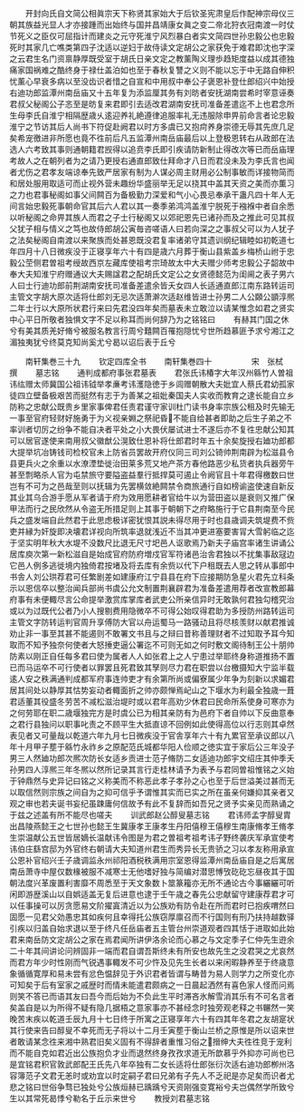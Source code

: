 <!-- { "loadSidebar": true } -->
　　开封向氏自文简公相眞宗天下称贤其家始大于后钦圣宪肃皇后作配神宗母仪三朝其族益光显人才亦接踵而出始终与国并昌靖康女眞之变二帝北狩衣冠南渡一时仗节死义之臣仅可屈指计而建炎之元守死淮宁风烈暴白者实文简四世孙忠毅公也忠毅死时其家几亡噍类第四子沈适以逆妇于故侍读文定胡公之家获免于难君即沈也字深之云君生名门资禀静厚既受室于胡氏日亲文定之教薰陶义理歩趋矩度益以成其德独痛家国祸难之酷终身于禄仕盖泊如也至于春秋复讐之义则不能以忘于中无路自伸积忧薰心早衰多病以至没齿识者惜之自宣和中用叔中奉公子褒恩补登仕郎绍兴中始授右迪功郎监潭州南岳庙又十五年复为添监厘其务有刘昉者安抚湖南尝希时宰意诬奏君叔父秘阁公子忞至是昉复来君即引去适改君湖南安抚司准备差遣迄不上也君念所生母李氏自淮宁相隔歴歳乆逺迎养礼絶遵律追服率礼无违服除申畀前命言者论忠毅淮宁之节访其后人尚书下符促赴阙君以时方多虞已又抱疴养身崇德无辱其先庶几足矣希宠徼进非所愿也竟不徃前后凡五监潭州南岳庙最后以上登极恩转右从政郎在法选人六考致其事则通朝籍君觊得以追贲李氏即引疾请防新制止得改次等已而岳庙理考故人之在朝列者为之请乃更授右通直郎致仕拜命才八日而君没未及为李氏言也闻者尤伤之君孝友端谅奉先致严居家有制为人谋必周主财用必公制事敏而详接物简而和居处服用取适可而止视外营未趣纷华盛丽举无足以挠其中盖其天资之美而亦薫习之力也君事秘阁如事父间闗百为备极勤力深爱和气小心畏忌奉承干蛊凡四十年人无间言始忠毅死事朝命官其后六人君以其一奏季弟鸿鸿盖淮宁脱死于襁褓中者自余悉以听秘阁之命畀其族人而君之子士行秘阁又以郊祀恩先已诸孙而及之推此可见其叔父犹子相与情义之笃也故侍郎胡公寅毎咨嗟语人曰若向深之之事叔父可以为人犹子之法矣秘阁自南渡以来聚族而处甚恩既没君复率诸弟守其遗训纲纪辑睦如初乾道七年四月十八日微疾没于正寝享年六十有四是歳六月葬于衡山县紫盖乡梅桥山祔于忠毅公茔侧君曽祖考绶故西京左藏库使祖考宗琦故太中大夫赠少师考忠毅公子韶故中奉大夫知淮宁府赠通议大夫赐諡君之配胡氏文定公之女贤德懿范为闺阃之表子男六人曰士行迪功郎前荆湖南安抚司准备差遣余皆夭女四人长适通直郎江南东路转运司主管文字胡大原次适将仕郎刘无忌次适萧澣次适赵维皆进士孙男二人公頥公顗淳熈二年士行以大原所状君行来曰先君没四年矣而墓表未立敢泣以请某惟念如君之贤实中心平日所敬者独惧文字不足以称耳而尚何辞乃为之铭铭曰
　　有赫其门国之休兮有美其质羌好脩兮被服名教言行周兮囏闗百罹抱隠忧兮世所趋慕匪予求兮湘江之湄独夷犹兮终莫克知尚奚尤兮曷以诏后表于丘兮







　　南轩集巻三十九
　　钦定四库全书
　　南轩集巻四十　　　　　宋　张栻　撰
　　墓志铭
　　通判成都府事张君墓表
　　君张氏讳椿字大年汉州緜竹人曽祖讳纮赠太师冀国公祖讳钺举孝亷考讳濩隐徳于乡闾赠朝散大夫妣宜人蔡氏君幼孤家徒四立壁备极艰苦而挺然有志于为善某之祖妣秦国夫人实收而教育之逮长能自立乡防称之忠献公既贵乡里家事俾君任责君谨守家训杜门读书身率宗族公租及时先输无一事至官府轻财好施勇于为义视亲婣之祭祀昏不能自给甚者即助之后生子弟之不率训者切厉之纷争不能自决者平处之小大畏伏屡试进士不遂后亦不复徃忠献公知其可以居官遂使来南用叔父徽猷公滉致仕恩补将仕郎君时年五十余矣旋授右廸功郎都大提举坑冶铸钱司检校官未上防省员罢故开府仪同三司刘公锜帅荆南辟为松滋县令县更兵火之余重以水潦湮垫徙治田莱多荒又地产茶方春他路恶少私货者执兵器旁午甚至剽略杀人官为屯禁旅守要隘盗益羣行抵捍莫可遏止令阙官且十年君得檄数曰世岂有不可为之邑哉至则以抚辑为先罢横敛絶闗禁令商旅通行自如榜谕盗使速自新反其业其乌合游手愿从军者请于府为效用愿耕者官给牛以为营田盗以是衰则又推广保甲法而行之民欣然从令盗无所措足则上其事于朝朝下之府略施行于它县荆南至今民兵之盛发端自此然君于此思虑极详密犹恨其説未得尽用于时也县歳调夫筑堤费不赀吏并縁为奸旋即决壊君详视向所筑率退就浅近不当其冲更进塞要害冐大雪躬临之迄于坚实明年秋大水堤不没数尺比退无尺寸圯邑人讴歌焉乃新夫子庙宫率诸生讲诵公居库庾次第一新松滋自是始成官府防府増戍官军符诸邑治舎君独以不扰集事敌冦边它邑人例多逃徙境内独倚君按堵及将去库有余赀以代下户租既去人思之转从事郎中书舎人刘公珙荐君可任繁剧差如建康府江宁县县在府下应接期防急星火君先立科条示以恩信卒以整治闻兵部尚书虞公允文制置荆襄辟君为准备差遣用荐者改宣教郎幕府事有未便輙尽言公命提举激赏库掌库者武吏公所亲信异时无敢孰何君独勾稽究治或以为过既代公者乃小人搜剔费用隐微卒不可得公始叹得君助为多授防州路转运司主管文字防转运判官周升享傅防大官以舟运蜀马一路骚动且将尽核羡财以献君推诚劝止非一事至其甚不能遏则不敢署文书且与之辩曰昔称善理财者不过知取予耳今知取而不知予独奈何使者大怒捶吏逼公署迄不可则无如之何时敷文阁待制王公十朋帅防素以刚正自任每多君曰使为属者人人如张君上之人宁患过举耶终身称道推扬不置已而马运卒不可行使者以罪罢且死君致其孥则尽力君在职尝以台檄摄知大宁监半载逺人安之秩满通判成都军府事连帅吏才有余第所尚或偏寮属少年争为刻新以求媚君居其间处以静厚其怙势妄动者輙面折之帅亦颇惮焉屺山之下堰水为利最全独歳一葺君适董其役盛冬劳苦不减松滋治堤时或以君年高劝少休君曰民命所系使身可寒亦为之何劳耶在职二歳堰独完方是时虞公已为相其亲防有为邑府下者自帅以下反曲意奉之君行县独问以职事叱责之不顾平生大抵直谅不回例如此使得高位以行志则其卓然表见者又可量哉以乾道六年九月七日微疾没于官舎享年六十有九累官至承议郎以八年十月甲子塟于緜竹永祚乡之原配范氏城都华阳人俭顺之徳实宜于家后公三年没子男三人然廸功郎次熈次防长女适乡贡进士范子脩防二女适迪功郎宇文绍庄其仲季夭孙男四人淳熈三年冬熈以然所记录其言行走桂林请予为表予与君同曽祖惟铭之义始于钟鼎然与史异记曰铭之义称美而不称恶此孝子孝孙之心也至于后世溢美过甚而无以取信然则宗族之间自为之抑可信乎予谓惟其实而已实之所在虽亲何嫌抑其亲者又观之审也若夫诞书妄纪虽踈庸何信故予有此不复辞而如吾兄之贤予实亲见而熟诵之于兹之述盖有所不能尽也嗟夫
　　训武郎赵公醇叟墓志铭
　　君讳师孟字醇叟胄出昌陵燕懿王之七世孙也懿王生冀康孝王康孝生丹阳僖穆王僖穆生南康脩孝王脩孝生崇温献公五世皆居嫡长温献讳令图是为君之曽祖考祖考讳子野终袭庆军承宣使考讳伯庄繇宫邸为外官终右朝请大夫知道州君生而秀异长无贵骄之习以孝友称用承宣公恩补官绍兴壬子歳调监永州祁阳酒税秩满用宗室恩得监潭州南岳庙自是之后寓居南岳萧寺中屋仅数椽被服不减寒士无他嗜好独与简编对潜思愽攷矻矻忘昼夜其于国朝法度兴革废置利害靡不周悉至于天文象数卜筮篆籕亦无所不通论古今事纚纚可听闲即游歴溪山以自娯适盖无复后进意也逮于壬午歳之春先公忠献留守建康荐君才可以任事操可以厉贪愿易文阶擢寘清近以为公族劝有防令赴在所而君时已抱疾喟然曰固愿一见君父効愚忠其如疾何且幸得托公族窃厚廪召而不行国则有刑乃扶持越数驿引疾以归盖自始求退以至于终凡任岳庙者五主管台州崇道观者四其恬于进取如此始君来南岳防文定胡公之家在焉君闻所讲伊洛余论而心慕之与文定季子仁仲先生逰余二十年其间讲论问辨固非一端而君自谓吾斯终未有所安也故先生之没君哭之尤哀然而君方年少时性刚而气锐遇事輙发不可少忤及见先生长者以来闲暇静养至于终歳意象循循寛厚和易未尝有忿色愠辞见于外识君者皆谓与畴昔为易人则学力之所变化亦可知矣于后有室家之戚歴时而情未能遣君颇病之一日晨起洒然有喜色家人怪而问焉则笑不答已而语其友曰吾今而后始为不负此生平时滞吝氷解雪消其乐有不可名言者矣盖自是以为所得不疑有隐几据梧之意家事亦不甚经念时独旁观老释之书冁然一笑晚苦末疾以乾道壬辰九月十七日终于所寓之正寝享年六十有四其年冬君之友胡寔状其行使来告曰醇叟不幸死而无子将以十二月壬寅塟于衡山兰桥之原惟是所以诏来世者敢请某念徃来湘中熟君旧矣义固有不得辞者重惟习俗之搢绅大夫徃徃竞于宠利而不能自克如君近出公族抱负才业而退然终身孜孜求道无所歆慕乎外抑亦可尚也已是宜铭君积官敦武郎配王氏先八年卒独有二女长适将仕郎张衍次适右迪功郎栁州洛容簿范子文君无恙时或劝宜以时定嗣子君曰兄弟有子先人不乏祀是亦足矣而识者尤悲之铭曰世俗争骛已独处兮公族烜赫已踽踽兮天资刚强变寛裕兮夫岂偶然学所致兮生以其常死曷悸兮勒名于丘示来世兮
　　教授刘君墓志铭
